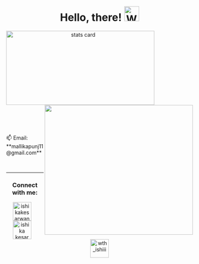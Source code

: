 
<h1 align="center">Hello, there! <img src="https://raw.githubusercontent.com/nixin72/nixin72/master/wave.gif" 
         alt="Waving hand animated gif"
         height="40"
         width="40" />
</h1>

<!-- 
<h3 align="center">
A 4th-year student pursuing Bachelors of engineering in Computer science.
</h3> -->



<a align= "center" href="https://github.com/Mallika-28">
<img alt= "stats card" height="200px" width="400" src="https://github-readme-stats.vercel.app/api?username=Mallika-28&show_icons=true&hide_border=true&&count_private=true&include_all_commits=true">
<img align="right" height="350" width="400" src="https://cdn.dribbble.com/users/2238041/screenshots/4763918/working.gif" /> </a>
</p>
<br><br><br>

<p>📫 Email: **mallikapunj11@gmail.com**</p>
<br>
<hr>

<div>
<h3 align="center">Connect with me:</h3>
<p align="center">
<a href="https://twitter.com/PunjMallika" target="blank"><img align="center" src="https://img.icons8.com/cute-clipart/64/000000/twitter.png" alt="ishikakesarwan4" height="50" width="50" /></a> &nbsp;&nbsp;&nbsp;
<a href="www.linkedin.com/in/mallikapunj" target="blank"><img align="center" src="https://img.icons8.com/cute-clipart/64/000000/linkedin.png" alt="ishika kesarwani" height="50" width="50" /></a>&nbsp;&nbsp;&nbsp;&nbsp;
<a href="https://www.instagram.com/mallikapunj/" target="blank"><img align="center" src="https://img.icons8.com/cute-clipart/64/000000/instagram-new.png" alt="wth_ishiii" height="50" width="50" /></a>
</p>
</div>


